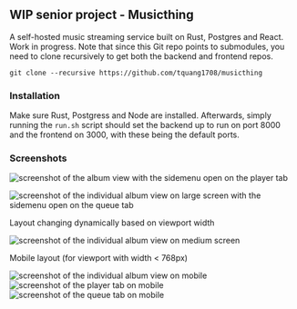## WIP senior project - Musicthing

A self-hosted music streaming service built on Rust, Postgres and React. Work in progress. Note that since this Git repo points to submodules, you need to clone recursively to get both the backend and frontend repos.

```
git clone --recursive https://github.com/tquang1708/musicthing
```

### Installation

Make sure Rust, Postgress and Node are installed. Afterwards, simply running the `run.sh` script should set the backend up to run on port 8000 and the frontend on 3000, with these being the default ports.


### Screenshots

![screenshot of the album view with the sidemenu open on the player tab](https://i.imgur.com/3Pq6Vy0.png)

![screenshot of the individual album view on large screen with the sidemenu open on the queue tab](https://i.imgur.com/Lp6sWcj.png)

Layout changing dynamically based on viewport width

![screenshot of the individual album view on medium screen](https://i.imgur.com/gmh7ovk.png)

Mobile layout (for viewport with width < 768px)

![screenshot of the individual album view on mobile](https://i.imgur.com/FVuVTHp.png)
![screenshot of the player tab on mobile](https://i.imgur.com/V0LmlxK.png)
![screenshot of the queue tab on mobile](https://i.imgur.com/s7cnCAk.png)
